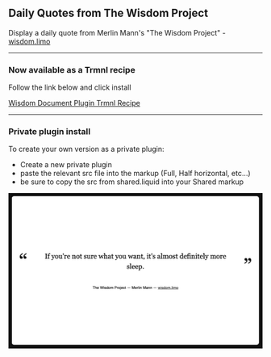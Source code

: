 ## Daily Quotes from The Wisdom Project

Display a daily quote from Merlin Mann's "The Wisdom Project" - [wisdom.limo](http://wisdom.limo)

---

### Now available as a Trmnl recipe

Follow the link below and click install

[Wisdom Document Plugin Trmnl Recipe](https://usetrmnl.com/recipes/100671)

---

### Private plugin install
To create your own version as a private plugin:
- Create a new private plugin
- paste the relevant src file into the markup (Full, Half horizontal, etc...)
- be sure to copy the src from shared.liquid into your Shared markup


![](screenshot.png)